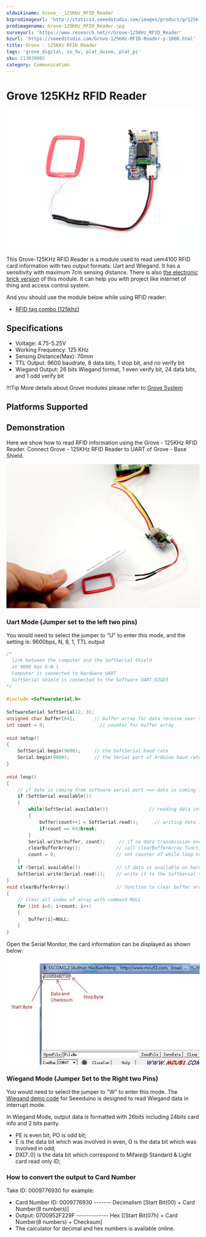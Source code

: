 ```yaml
---
oldwikiname: Grove_-_125KHz_RFID_Reader
bzprodimageurl: 'http://statics3.seeedstudio.com/images/product/gr125k.jpg'
prodimagename: Grove-125KHz_RFID_Reader.jpg
surveyurl: 'https://www.research.net/r/Grove-125KHz_RFID_Reader'
bzurl: 'https://seeedstudio.com/Grove-125KHz-RFID-Reader-p-1008.html'
title: Grove - 125KHz RFID Reader
tags: 'grove_digital, io_5v, plat_duino, plat_pi'
sku: 113020002
category: Communication
---
```


# Grove 125KHz RFID Reader

![](https://raw.githubusercontent.com/SeeedDocument/Grove-125KHz_RFID_Reader/master/img/Grove-125KHz_RFID_Reader.jpg)

This Grove-125KHz RFID Reader is a module used to read uem4100 RFID card information with two output formats: Uart and Wiegand. It has a sensitivity with maximum 7cm sensing distance. There is also [the electronic brick version](http://www.seeedstudio.com/depot/electronic-brick-125khz-rfid-card-reader-p-702.html?cPath=52) of this module. It can help you with project like internet of thing and access control system.

And you should use the module below while using RFID reader:

* [RFID tag combo \(125khz\)](http://www.seeedstudio.com/depot/rfid-tag-combo-125khz-5-pcs-p-700.html?cPath=19_24)

## Specifications

* Voltage: 4.75-5.25V
* Working Frequency: 125 KHz
* Sensing Distance\(Max\): 70mm
* TTL Output: 9600 baudrate, 8 data bits, 1 stop bit, and no verify bit
* Wiegand Output: 26 bits Wiegand format, 1 even verify bit, 24 data bits, and 1 odd verify bit

!!!Tip More details about Grove modules please refer to [Grove System](http://wiki.seeed.cc/Grove_System/)

## Platforms Supported

## Demonstration

Here we show how to read RFID information using the Grove - 125KHz RFID Reader. Connect Grove - 125KHz RFID Reader to UART of Grove - Base Shield.

![](https://raw.githubusercontent.com/SeeedDocument/Grove-125KHz_RFID_Reader/master/img/RFID_reader.jpg)

### Uart Mode \(Jumper set to the left two pins\)

You would need to select the jumper to "U" to enter this mode, and the setting is: 9600bps, N, 8, 1, TTL output

```c
/*
  link between the computer and the SoftSerial Shield
  at 9600 bps 8-N-1
  Computer is connected to Hardware UART
  SoftSerial Shield is connected to the Software UART:D2&D3
*/

#include <SoftwareSerial.h>

SoftwareSerial SoftSerial(2, 3);
unsigned char buffer[64];       // buffer array for data receive over serial port
int count = 0;                    // counter for buffer array

void setup()
{
    SoftSerial.begin(9600);     // the SoftSerial baud rate
    Serial.begin(9600);         // the Serial port of Arduino baud rate.
}

void loop()
{
    // if date is coming from software serial port ==> data is coming from SoftSerial shield
    if (SoftSerial.available())              
    {
        while(SoftSerial.available())               // reading data into char array
        {
            buffer[count++] = SoftSerial.read();      // writing data into array
            if(count == 64)break;
        }
        Serial.write(buffer, count);     // if no data transmission ends, write buffer to hardware serial port
        clearBufferArray();             // call clearBufferArray function to clear the stored data from the array
        count = 0;                      // set counter of while loop to zero
    }
    if (Serial.available())             // if data is available on hardware serial port ==> data is coming from PC or notebook
    SoftSerial.write(Serial.read());    // write it to the SoftSerial shield
}
void clearBufferArray()                 // function to clear buffer array
{
    // clear all index of array with command NULL
    for (int i=0; i<count; i++)
    {
        buffer[i]=NULL;
    }                  
}
```

Open the Serial Monitor, the card information can be displayed as shown below:

![](https://raw.githubusercontent.com/SeeedDocument/Grove-125KHz_RFID_Reader/master/img/Read_Data_.jpg)

### Wiegand Mode \(Jumper Set to the Right two Pins\)

You would need to select the jumper to "W" to enter this mode. The [Wiegand demo code](https://raw.githubusercontent.com/SeeedDocument/Grove-125KHz_RFID_Reader/master/res/RFID_Wiegand_INT.zip) for Seeeduino is designed to read Wiegand data in interrupt mode.

In Wiegand Mode, output data is formatted with 26bits including 24bits card info and 2 bits parity.

 

* PE is even bit, PO is odd bit;
* E is the data bit which was involved in even, O is the data bit which was involved in odd;
* DX\[7..0\] is the data bit which correspond to Mifare@ Standard & Light card read only ID;

### How to convert the output to Card Number

Take ID: 0009776930 for example:

* Card Number ID: 0009776930 ------- Decimalism \[Start Bit\(00\) + Card Number\(8 numbers\)\]
* Output: 0700952F229F ------------- Hex \[\[Start Bit\(07h\) + Card Number\(8 numbers\) + Checksum\]
* The calculator for decimal and hex numbers is available online.

